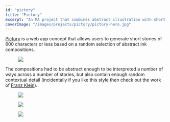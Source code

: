 ```yaml
---
id: "pictory"
title: "Pictory"
excerpt: "An MA project that combines abstract illustration with short story curation."
coverImage: "/images/projects/pictory/pictory-hero.jpg"
---
```


[Pictory](http://thevoidgenerator.eu-4.evennode.com/) is a web app concept that allows users to generate short stories of 600 characters or less based on a random selection of abstract ink compositions.

<figure><img src="/images/projects/pictory/the-void-001.jpg"></figure>

The compositions had to be abstract enough to be interpreted a number of ways across a number of stories, but also contain enough random contextual detail (incidentally if you like this style then check out the work of [Franz Klein](https://en.wikipedia.org/wiki/Franz_Kline)).

<figure><img src="/images/projects/pictory/the-void-002.jpg"></figure>

<figure><img src="/images/projects/pictory/the-void-003.jpg"></figure>

<figure><img src="/images/projects/pictory/the-void-004.jpg"></figure>
